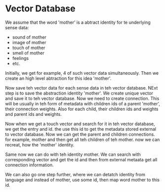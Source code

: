 # Vector Database
We assume that the word 'mother' is a abtract identity for te underlying sense data:
- sound of mother
- image of mother
- touch of mother
- smell of mother
- feelings
- etc.

Initially, we get for example, 4 of such vector data simultaneously. Then we create an high level abtraction for this idea 'mother'.

Now save teh vector data for each sense data in teh vector database.
NExt step is to save the abstraction identity 'mother'. We create unique vector and save it to teh vector database. Now we need to create connection. This will be usually in teh form of metadata with children ids of a parent 'mother', their connection weights. Also for each child, their children ids and weights and parent ids and weights.

Now when we get a touch vector and search for it in teh vector database, we get the entry and id. the use this id to get the metadata stored external to vector database. Now we can get the parent and children connections. for example, mother and then get all teh children of teh mother. now we can recreat, how the 'mother' identity.

Same now we can do with teh identity mother. We can search with corresponding vector and get the id and then from external metaata get all connection information.

We can also go one step further, where we can detatch identity from language and instead of mother, use some id, then map word mother to this id.